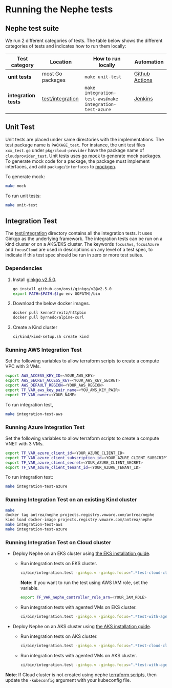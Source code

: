 # Running the Nephe tests

## Nephe test suite

We run 2 different categories of tests. The table below shows the different
categories of tests and indicates how to run them locally:

| Test category                 | Location                         | How to run locally                                          | Automation                                            |
| ----------------------------- |----------------------------------|-------------------------------------------------------------|-------------------------------------------------------|
| **unit tests**                | most Go packages                 | `make unit-test`                                            | [Github Actions](https://github.com/features/actions) |
| **integration tests**         | [test/integration](integration)  | `make integration-test-aws`/`make integration-test-azure`   | [Jenkins](../ci/jenkins/README.md)                    |

## Unit Test

Unit tests are placed under same directories with the implementations. The test
package name is `PACKAGE_test`. For instance, the unit test files `xxx_test.go`
under `pkg/cloud-provider` have the package name of `cloudprovider_test`. Unit
tests uses [go mock](https://github.com/golang/mock) to generate mock packages.
To generate mock code for a package, the package must implement interfaces, and
add `package/interfaces` to [mockgen](../hack/mockgen.sh).

To generate mock:

```bash
make mock
```

To run unit tests:

```bash
make unit-test
```

## Integration Test

The [test/integration](integration) directory contains all the integration tests. It uses
Ginkgo as the underlying framework. The integration tests can be run on a kind
cluster or on a AKS/EKS cluster. The keywords `focusAws`, `focusAzure` and
`focusCloud` are used in descriptions on any level of a test spec, to indicate
if this test spec should be run in zero or more test suites.

### Dependencies

1. Install [ginkgo v2.5.0](https://onsi.github.io/ginkgo/).

   ```bash
   go install github.com/onsi/ginkgo/v2@v2.5.0
   export PATH=$PATH:$(go env GOPATH)/bin
   ```

2. Download the below docker images.

   ```bash
   docker pull kennethreitz/httpbin
   docker pull byrnedo/alpine-curl
   ```

3. Create a Kind cluster

   ```bash
   ci/kind/kind-setup.sh create kind
   ```

### Running AWS Integration Test

Set the following variables to allow terraform scripts to create a compute VPC
with 3 VMs.

```bash
export AWS_ACCESS_KEY_ID=<YOUR_AWS_KEY>
export AWS_SECRET_ACCESS_KEY=<YOUR_AWS_KEY_SECRET>
export AWS_DEFAULT_REGION=<YOUR_AWS_REGION>
export TF_VAR_aws_key_pair_name=<YOU_AWS_KEY_PAIR>
export TF_VAR_owner=<YOUR_NAME>
```

To run integration test,

```bash
make integration-test-aws
```

### Running Azure Integration Test

Set the following variables to allow terraform scripts to create a compute VNET
with 3 VMs.

```bash
export TF_VAR_azure_client_id=<YOUR_AZURE_CLIENT_ID>
export TF_VAR_azure_client_subscription_id=<YOUR_AZURE_CLIENT_SUBSCRIPTION_ID>
export TF_VAR_azure_client_secret=<YOUR_AZURE_CLIENT_SECRET>
export TF_VAR_azure_client_tenant_id=<YOUR_AZURE_TENANT_ID>
```

To run integration test:

```bash
make integration-test-azure
```

### Running Integration Test on an existing Kind cluster

```bash
make
docker tag antrea/nephe projects.registry.vmware.com/antrea/nephe
kind load docker-image projects.registry.vmware.com/antrea/nephe
make integration-test-aws
make integration-test-azure
```

### Running Integration Test on Cloud cluster

- Deploy Nephe on an EKS cluster using [the EKS installation guide](../docs/eks-installation.md).
  - Run integration tests on EKS cluster.

    ```bash
    ci/bin/integration.test -ginkgo.v -ginkgo.focus=".*test-cloud-cluster.*" -kubeconfig=$HOME/tmp/terraform-eks/kubeconfig -cloud-provider=AWS -cloud-cluster
    ```

    **Note**: If you want to run the test using AWS IAM role, set the variable.

    ```bash
    export TF_VAR_nephe_controller_role_arn=<YOUR_IAM_ROLE>
    ```

  - Run integration tests with agented VMs on EKS cluster.

    ```bash
    ci/bin/integration.test -ginkgo.v -ginkgo.focus=".*test-with-agent.*" -kubeconfig=$HOME/tmp/terraform-eks/kubeconfig -cloud-provider=AWS -cloud-cluster -with-agent=true
    ```

- Deploy Nephe on an AKS cluster using [the AKS installation guide](../docs/eks-installation.md).
  - Run integration tests on AKS cluster.

    ```bash
    ci/bin/integration.test -ginkgo.v -ginkgo.focus=".*test-cloud-cluster.*" -kubeconfig=$HOME/tmp/terraform-aks/kubeconfig -cloud-provider=Azure -cloud-cluster
    ```

  - Run integration tests with agented VMs on AKS cluster.

    ```bash
    ci/bin/integration.test -ginkgo.v -ginkgo.focus=".*test-with-agent.*" -kubeconfig=$HOME/tmp/terraform-aks/kubeconfig -cloud-provider=Azure -cloud-cluster -with-agent=true
    ```

**Note**: If Cloud cluster is not created using nephe [terraform scripts](../hack/terraform),
then update the `-kubeconfig` argument with your kubeconfig file.
